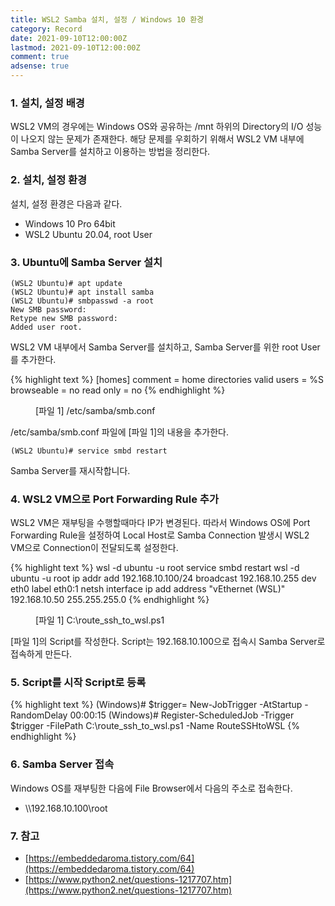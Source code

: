 ```yaml
---
title: WSL2 Samba 설치, 설정 / Windows 10 환경
category: Record
date: 2021-09-10T12:00:00Z
lastmod: 2021-09-10T12:00:00Z
comment: true
adsense: true
---
```


### 1. 설치, 설정 배경

WSL2 VM의 경우에는 Windows OS와 공유하는 /mnt 하위의 Directory의 I/O 성능이 나오지 않는 문제가 존재한다. 해당 문제를 우회하기 위해서 WSL2 VM 내부에 Samba Server를 설치하고 이용하는 방법을 정리한다.

### 2. 설치, 설정 환경

설치, 설정 환경은 다음과 같다.
* Windows 10 Pro 64bit
* WSL2 Ubuntu 20.04, root User

### 3. Ubuntu에 Samba Server 설치

~~~console
(WSL2 Ubuntu)# apt update
(WSL2 Ubuntu)# apt install samba
(WSL2 Ubuntu)# smbpasswd -a root
New SMB password:
Retype new SMB password:
Added user root.
~~~

WSL2 VM 내부에서 Samba Server를 설치하고, Samba Server를 위한 root User를 추가한다.

{% highlight text %}
[homes]
  comment = home directories
  valid users = %S
  browseable = no
  read only = no
{% endhighlight %}
<figure>
<figcaption class="caption">[파일 1] /etc/samba/smb.conf</figcaption>
</figure>

/etc/samba/smb.conf 파일에 [파일 1]의 내용을 추가한다.

~~~console
(WSL2 Ubuntu)# service smbd restart
~~~

Samba Server를 재시작합니다.

### 4. WSL2 VM으로 Port Forwarding Rule 추가

WSL2 VM은 재부팅을 수행할때마다 IP가 변경된다. 따라서 Windows OS에 Port Forwarding Rule을 설정하여 Local Host로 Samba Connection 발생시 WSL2 VM으로 Connection이 전달되도록 설정한다.

{% highlight text %}
wsl -d ubuntu -u root service smbd restart
wsl -d ubuntu -u root ip addr add 192.168.10.100/24 broadcast 192.168.10.255 dev eth0 label eth0:1
netsh interface ip add address "vEthernet (WSL)" 192.168.10.50 255.255.255.0
{% endhighlight %}
<figure>
<figcaption class="caption">[파일 1] C:\route_ssh_to_wsl.ps1</figcaption>
</figure>

[파일 1]의 Script를 작성한다. Script는 192.168.10.100으로 접속시 Samba Server로 접속하게 만든다.

### 5. Script를 시작 Script로 등록

{% highlight text %}
(Windows)# $trigger= New-JobTrigger -AtStartup -RandomDelay 00:00:15
(Windows)# Register-ScheduledJob -Trigger $trigger -FilePath C:\route_ssh_to_wsl.ps1 -Name RouteSSHtoWSL
{% endhighlight %}

### 6. Samba Server 접속

Windows OS를 재부팅한 다음에 File Browser에서 다음의 주소로 접속한다.
* \\\\192.168.10.100\root

### 7. 참고

* [https://embeddedaroma.tistory.com/64](https://embeddedaroma.tistory.com/64)
* [https://www.python2.net/questions-1217707.htm](https://www.python2.net/questions-1217707.htm)
